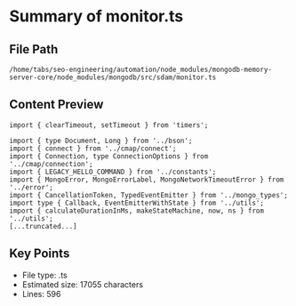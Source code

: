 # Summary of monitor.ts
  
## File Path
`/home/tabs/seo-engineering/automation/node_modules/mongodb-memory-server-core/node_modules/mongodb/src/sdam/monitor.ts`

## Content Preview
```
import { clearTimeout, setTimeout } from 'timers';

import { type Document, Long } from '../bson';
import { connect } from '../cmap/connect';
import { Connection, type ConnectionOptions } from '../cmap/connection';
import { LEGACY_HELLO_COMMAND } from '../constants';
import { MongoError, MongoErrorLabel, MongoNetworkTimeoutError } from '../error';
import { CancellationToken, TypedEventEmitter } from '../mongo_types';
import type { Callback, EventEmitterWithState } from '../utils';
import { calculateDurationInMs, makeStateMachine, now, ns } from '../utils';
[...truncated...]
```

## Key Points
- File type: .ts
- Estimated size: 17055 characters
- Lines: 596
